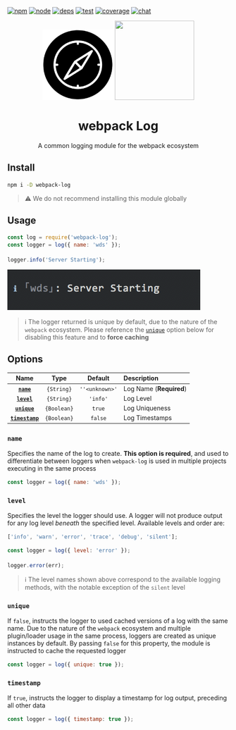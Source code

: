 [![npm][npm]][npm-url]
[![node][node]][node-url]
[![deps][deps]][deps-url]
[![test][test]][test-url]
[![coverage][cover]][cover-url]
[![chat][chat]][chat-url]

<div align="center">
  <img width="160" height="160" src="docs/logo.svg">
  <a href="https://github.com/webpack/webpack">
    <img width="180" height="180" src="https://webpack.js.org/assets/icon-square-big.svg">
  </a>
  <h1>webpack Log</h1>
  <p>A common logging module for the webpack ecosystem</p>
</div>

## Install

```bash
npm i -D webpack-log
```

> ⚠️ We do not recommend installing this module globally

## Usage

```js
const log = require('webpack-log');
const logger = log({ name: 'wds' });

logger.info('Server Starting');
```

![output](docs/output.png)

> ℹ️ The logger returned is unique by default, due to the nature of the `webpack` ecosystem. Please reference the [`unique`](#unique) option below for disabling this feature and to **force caching**

## Options

|             Name              |    Type     |    Default     | Description             |
| :---------------------------: | :---------: | :------------: | :---------------------- |
|      [**`name`**](#name)      | `{String}`  | `''<unknown>'` | Log Name (**Required**) |
|     [**`level`**](#level)     | `{String}`  |    `'info'`    | Log Level               |
|    [**`unique`**](#unique)    | `{Boolean}` |     `true`     | Log Uniqueness          |
| [**`timestamp`**](#timestamp) | `{Boolean}` |    `false`     | Log Timestamps          |

### `name`

Specifies the name of the log to create. **This option is required**, and used to differentiate between loggers when `webpack-log` is used in multiple projects
executing in the same process

```js
const logger = log({ name: 'wds' });
```

### `level`

Specifies the level the logger should use. A logger will not produce output for
any log level _beneath_ the specified level. Available levels and order are:

```js
['info', 'warn', 'error', 'trace', 'debug', 'silent'];
```

```js
const logger = log({ level: 'error' });

logger.error(err);
```

> ℹ️ The level names shown above correspond to the available logging methods,
> with the notable exception of the `silent` level

### `unique`

If `false`, instructs the logger to used cached versions of a log with the same name. Due to the nature of the `webpack` ecosystem and multiple plugin/loader usage in the same process, loggers are created as unique instances by default. By passing `false` for this property, the module is instructed to cache the requested logger

```js
const logger = log({ unique: true });
```

### `timestamp`

If `true`, instructs the logger to display a timestamp for log output, preceding
all other data

```js
const logger = log({ timestamp: true });
```

[npm]: https://img.shields.io/npm/v/webpack-log.svg
[npm-url]: https://npmjs.com/package/webpack-log
[node]: https://img.shields.io/node/v/webpack-log.svg
[node-url]: https://nodejs.org
[deps]: https://david-dm.org/webpack-contrib/webpack-log.svg
[deps-url]: https://david-dm.org/webpack-contrib/webpack-log
[test]: http://img.shields.io/travis/webpack-contrib/webpack-log.svg
[test-url]: https://travis-ci.org/webpack-contrib/webpack-log
[cover]: https://codecov.io/gh/webpack-contrib/webpack-log/branch/master/graph/badge.svg
[cover-url]: https://codecov.io/gh/webpack-contrib/webpack-log
[chat]: https://badges.gitter.im/webpack/webpack.svg
[chat-url]: https://gitter.im/webpack/webpack
